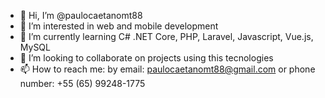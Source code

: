 - 👋 Hi, I’m @paulocaetanomt88
- 👀 I’m interested in web and mobile development
- 🌱 I’m currently learning C# .NET Core, PHP, Laravel, Javascript, Vue.js, MySQL 
- 💞️ I’m looking to collaborate on projects using this tecnologies
- 📫 How to reach me: by email: paulocaetanomt88@gmail.com or phone number: +55 (65) 99248-1775

